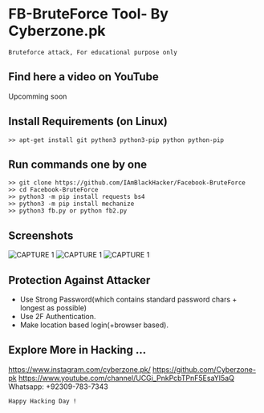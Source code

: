 # FB-BruteForce Tool- By Cyberzone.pk
```
Bruteforce attack, For educational purpose only
```
## Find here a video on YouTube
Upcomming soon

## Install Requirements (on Linux)
```
>> apt-get install git python3 python3-pip python python-pip
```

## Run commands one by one
```
>> git clone https://github.com/IAmBlackHacker/Facebook-BruteForce
>> cd Facebook-BruteForce
>> python3 -m pip install requests bs4
>> python3 -m pip install mechanize
>> python3 fb.py or python fb2.py
```

## Screenshots
![CAPTURE 1](https://github.com/IAmBlackHacker/Facebook-BruteForce/blob/master/Screenshots/Capture1.JPG)
![CAPTURE 1](https://github.com/IAmBlackHacker/Facebook-BruteForce/blob/master/Screenshots/Capture2.JPG)
![CAPTURE 1](https://github.com/IAmBlackHacker/Facebook-BruteForce/blob/master/Screenshots/Capture3.JPG)

## Protection Against Attacker
* Use Strong Password(which contains standard password chars + longest as possible)
* Use 2F Authentication.
* Make location based login(+browser based).

## Explore More in Hacking ...
https://www.instagram.com/cyberzone.pk/
https://github.com/Cyberzone-pk
https://www.youtube.com/channel/UCGi_PnkPcbTPnF5EsaYI5aQ
Whatsapp: +92309-783-7343

~~~
Happy Hacking Day !
~~~
